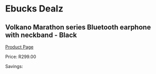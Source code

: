 
# Ebucks Dealz
## Volkano Marathon series Bluetooth earphone with neckband - Black
[Product Page](https://www.ebucks.com/web/shop/productSelected.do?prodId=1197596459&catId=714972256)

Price: R299.00

Savings: 


	